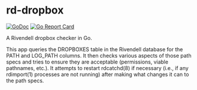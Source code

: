# rd-dropbox

[![GoDoc](https://godoc.org/github.com/dklann/rd-dropbox?status.svg)](https://godoc.org/github.com/dklann/rd-dropbox)
[![Go Report Card](https://goreportcard.com/badge/github.com/dklann/rd-dropbox)](https://goreportcard.com/report/github.com/dklann/rd-dropbox)

A Rivendell dropbox checker in Go.

This app queries the DROPBOXES table in the Rivendell database for the PATH and LOG_PATH columns. It then checks various aspects of those path specs and tries to ensure they are acceptable (permissions, viable pathnames, etc.). It attempts to restart rdcatchd(8) if necessary  (i.e., if any rdimport(1) processes are not running) after making what changes it can to the path specs.
